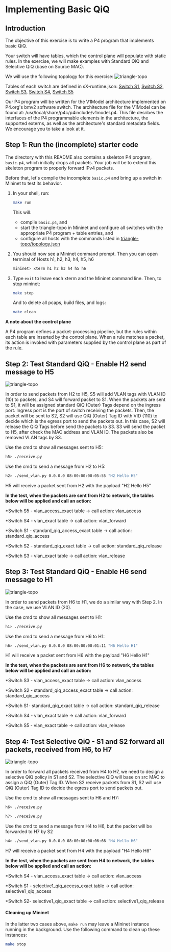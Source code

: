 # Implementing Basic QiQ

## Introduction

The objective of this exercise is to write a P4 program that
implements basic QiQ.

Your switch will have tables, which the control plane will
populate with static rules. In the exercise, we will make examples with Standard QiQ and Selective QiQ (base on Source MAC).

We will use the following topology for this exercise:
![triangle-topo](./triangle-topo/qiq-network-simulation.png)

Tables of each switch are defined in sX-runtime.json:
[Switch S1](./triangle-topo/s1-runtime.json), [Switch S2](./triangle-topo/s2-runtime.json), [Switch S3](./triangle-topo/s3-runtime.json), [Switch S4](./triangle-topo/s4-runtime.json), [Switch S5](./triangle-topo/s5-runtime.json)

Our P4 program will be written for the V1Model architecture implemented
on P4.org's bmv2 software switch. The architecture file for the V1Model
can be found at: /usr/local/share/p4c/p4include/v1model.p4. This file
desribes the interfaces of the P4 programmable elements in the architecture,
the supported externs, as well as the architecture's standard metadata
fields. We encourage you to take a look at it.

## Step 1: Run the (incomplete) starter code

The directory with this README also contains a skeleton P4 program,
`basic.p4`, which initially drops all packets. Your job will be to
extend this skeleton program to properly forward IPv4 packets.

Before that, let's compile the incomplete `basic.p4` and bring
up a switch in Mininet to test its behavior.

1. In your shell, run:
   ```bash
   make run
   ```
   This will:
   * compile `basic.p4`, and
   * start the triangle-topo in Mininet and configure all switches with
   the appropriate P4 program + table entries, and
   * configure all hosts with the commands listed in
   [triangle-topo/topology.json](./triangle-topo/topology.json)

2. You should now see a Mininet command prompt. Then you can open terminal of Hosts h1, h2, h3, h4, h5, h6
   ```bash
   mininet> xterm h1 h2 h3 h4 h5 h6
   ```
3. Type `exit` to leave each xterm and the Mininet command line.
   Then, to stop mininet:
   ```bash
   make stop
   ```
   And to delete all pcaps, build files, and logs:
   ```bash
   make clean
   ```
   
**A note about the control plane**

A P4 program defines a packet-processing pipeline, but the rules within each table are inserted by the control plane. When a rule matches a packet, its action is invoked with parameters supplied by the control plane as part of the rule.

## Step 2: Test Standard QiQ - Enable H2 send message to H5

![triangle-topo](./triangle-topo/Standard-QiQ-Enable-H2-send-message-to-H5.png)

In order to send packets from H2 to H5, S5 will add VLAN tags with VLAN ID (10) to packets, and S4 will forward packet to S1. When the packets are sent to S1, it will be assigned standard QiQ (Outer) Tags depend on the ingress port. Ingress port is the port of switch receiving the packets. Then, the packet will be sent to S2, S2 will use QiQ (Outer) Tag ID with VID (110) to decide which is the egress port to send the packets out. In this case, S2 will release the QiQ Tags before send the packets to S3. S3 will send the packet to H5, after check the MAC address and VLAN ID. The packets also be removed VLAN tags by S3.

Use the cmd to show all messages sent to H5:
   ```bash
   h5> ./receive.py
   ```
Use the cmd to send a message from H2 to H5:  
   ```bash
   h2> ./send_vlan.py 0.0.0.0 08:00:00:00:05:55 "H2 Hello H5"
   ```
H5 will receive a packet sent from H2 with the payload "H2 Hello H5"

**In the test, when the packets are sent from H2 to network, the tables below will be applied and call an action:**
   
   *Switch S5 - vlan_access_exact table             -> call action: vlan_access
   
   *Switch S4 - vlan_exact table                    -> call action: vlan_forward
   
   *Switch S1 - standard_qiq_access_exact  table    -> call action: standard_qiq_access
   
   *Switch S2 - standard_qiq_exact table            -> call action: standard_qiq_release
   
   *Switch S3 - vlan_exact table                    -> call action: vlan_release

## Step 3: Test Standard QiQ - Enable H6 send message to H1

![triangle-topo](./triangle-topo/Standard-QiQ-Enable-H6-send-message-to-H1.png)

In order to send packets from H6 to H1, we do a similar way with Step 2. In the case, we use VLAN ID (20).

Use the cmd to show all messages sent to H1:
   ```bash
   h1> ./receive.py
   ```
Use the cmd to send a message from H6 to H1:
   ```bash
   h6> ./send_vlan.py 0.0.0.0 08:00:00:00:01:11 "H6 Hello H1"
   ```
H1 will receive a packet sent from H6 with the payload "H6 Hello H1"

**In the test, when the packets are sent from H6 to network, the tables below will be applied and call an action:**
   
   *Switch S3 - vlan_access_exact table             -> call action: vlan_access
   
   *Switch S2 - standard_qiq_access_exact table     -> call action: standard_qiq_access
   
   *Switch S1- standard_qiq_exact table             -> call action: standard_qiq_release
   
   *Switch S4 - vlan_exact table                    -> call action: vlan_forward
   
   *Switch S5 - vlan_exact table                    -> call action: vlan_release


## Step 4: Test **Selective QiQ - S1 and S2 forward all packets, received from H6, to H7**

![triangle-topo](./triangle-topo/Selective-QiQ-S1-and-S2-forward-all-packets-received-from-H4-to-H7.png)

In order to forward all packets received from H4 to H7, we need to design a selective QiQ policy in S1 and S2. The selective QiQ will base on src MAC to assign a QiQ (Outer) Tag ID. When S2 receive packets from S1, S2 will use QiQ (Outer) Tag ID to decide the egress port to send packets out.

Use the cmd to show all messages sent to H6 and H7:
   ```bash
   h6> ./receive.py
   ```
   ```bash
   h7> ./receive.py
   ```
Use the cmd to send a message from H4 to H6, but the packet will be forwarded to H7 by S2  
   ```bash
   h4> ./send_vlan.py 0.0.0.0 08:00:00:00:06:66 "H4 Hello H6"
   ```
H7 will receive a packet sent from H4 with the payload "H4 Hello H6"

**In the test, when the packets are sent from H4 to network, the tables below will be applied and call an action:**
   
   *Switch S4 - vlan_access_exact table                -> call action: vlan_access
   
   *Switch S1 - selective1_qiq_access_exact table      -> call action: selective1_qiq_access
   
   *Switch S2- selective1_qiq_exact table              -> call action: selective1_qiq_release


#### Cleaning up Mininet

In the latter two cases above, `make run` may leave a Mininet instance
running in the background. Use the following command to clean up
these instances:

```bash
make stop
```


